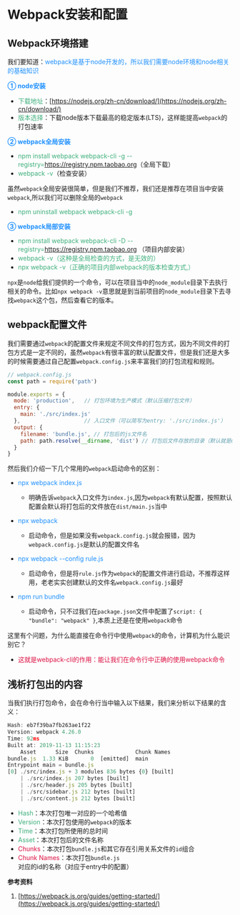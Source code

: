 # Webpack安装和配置

## Webpack环境搭建
我们要知道：<font color=#1E90FF>webpack是基于node开发的，所以我们需要node环境和node相关的基础知识</font>

<font color=#1E90FF>**① node安装**</font>
+ <font color=#3eaf7c>下载地址</font>：[https://nodejs.org/zh-cn/download/](https://nodejs.org/zh-cn/download/)
+ <font color=#3eaf7c>版本选择</font>：下载node版本下载最高的稳定版本(LTS)，这样能提高`webpack`的打包速率

<font color=#1E90FF>**② webpack全局安装**</font>
+ <font color=#3eaf7c>npm install webpack webpack-cli -g --registry=https://registry.npm.taobao.org</font>（全局下载）
+ <font color=#3eaf7c>webpack -v</font>（检查安装）

虽然`webpack`全局安装很简单，但是我们不推荐，我们还是推荐在项目当中安装`webpack`,所以我们可以删除全局的`webpack`
+ <font color=#3eaf7c>npm uninstall webpack webpack-cli -g</font>

<font color=#1E90FF>**③ webpack局部安装**</font>
+ <font color=#3eaf7c>npm install webpack webpack-cli -D --registry=https://registry.npm.taobao.org
</font>（项目内部安装）
+ <font color=#3eaf7c>webpack -v（这种是全局检查的方式，是无效的）</font>
+ <font color=#3eaf7c>npx webpack -v（正确的项目内部webpack的版本检查方式,）</font>

`npx`是`node`给我们提供的一个命令，可以在项目当中的`node_module`目录下去执行相关的命令。比如`npx webpack -v`意思就是到当前项目的`node_module`目录下去寻找`webpack`这个包，然后查看它的版本。

## webpack配置文件
我们需要通过`webpack`的配置文件来规定不同文件的打包方式，因为不同文件的打包方式是一定不同的，虽然`webpack`有很丰富的默认配置文件，但是我们还是大多的时候需要通过自己配置`webpack.config.js`来丰富我们的打包流程和规则。
```javascript
// webpack.config.js
const path = require('path')

module.exports = {
  mode: 'production',   // 打包环境为生产模式（默认压缩打包文件）
  entry: {
    main: './src/index.js'
  },                    // 入口文件（可以简写为entry: './src/index.js'）
  output: {
    filename: 'bundle.js', // 打包后的js文件名
    path: path.resolve(__dirname, 'dist') // 打包后文件存放的目录（默认就是dist）
  }
}
```
然后我们介绍一下几个常用的`webpack`启动命令的区别：
+ <font color=#1E90FF>npx webpack index.js</font>
  + 明确告诉`webpack`入口文件为`index.js`,因为`webpack`有默认配置，按照默认配置会默认将打包后的文件放在`dist/main.js`当中

+ <font color=#1E90FF>npx webpack</font>
  + 启动命令，但是如果没有`webpack.config.js`就会报错，因为`webpack.config.js`是默认的配置文件名

+ <font color=#1E90FF>npx webpack --config rule.js</font>
  + 启动命令，但是将`rule.js`作为`webpack`的配置文件进行启动，不推荐这样用，老老实实创建默认的文件名`webpack.config.js`最好

+ <font color=#1E90FF>npm run bundle</font>
  + 启动命令，只不过我们在`package.json`文件中配置了`script: { "bundle": "webpack" }`,本质上还是在使用`webpack`命令

这里有个问题，为什么能直接在命令行中使用`webpack`的命令，计算机为什么能识别它？
+ <font color=#DD1144>这就是webpack-cli的作用：能让我们在命令行中正确的使用webpack命令</font>

## 浅析打包出的内容
当我们执行打包命令，会在命令行当中输入以下结果，我们来分析以下结果的含义：
```javascript
Hash: eb7f39ba7fb263ae1f22
Version: webpack 4.26.0
Time: 92ms
Built at: 2019-11-13 11:15:23
    Asset      Size  Chunks             Chunk Names
bundle.js  1.33 KiB       0  [emitted]  main
Entrypoint main = bundle.js
[0] ./src/index.js + 3 modules 836 bytes {0} [built]
    | ./src/index.js 207 bytes [built]
    | ./src/header.js 205 bytes [built]
    | ./src/sidebar.js 212 bytes [built]
    | ./src/content.js 212 bytes [built]
```
+ <font color=#3eaf7c>Hash</font>：本次打包唯一对应的一个哈希值
+ <font color=#3eaf7c>Version</font>：本次打包使用的`webpack`的版本
+ <font color=#3eaf7c>Time</font>：本次打包所使用的总时间
+ <font color=#3eaf7c>Asset</font>：本次打包后的文件名称
+ <font color=#DD1144>Chunks</font>：本次打包`bundle.js`和其它存在引用关系文件的`id`组合
+ <font color=#DD1144>Chunk Names</font>：本次打包`bundle.js`对应的id的名称（对应于entry中的配置）


**参考资料**

1. [https://webpack.js.org/guides/getting-started/](https://webpack.js.org/guides/getting-started/)